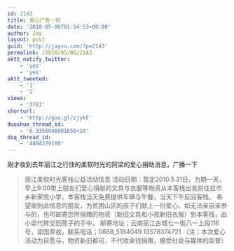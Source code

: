 ```yaml
---
id: 2143
title: 爱心广告一则
date: '2010-05-06T01:54:53+08:00'
author: Jay
layout: post
guid: 'http://jayxu.com/?p=2143'
permalink: /2010/05/06/2143
aktt_notify_twitter:
    - 'yes'
    - 'yes'
aktt_tweeted:
    - '1'
    - '1'
views:
    - '3761'
shorturl:
    - 'http://goo.gl/zjykE'
duoshuo_thread_id:
    - '6.335604608165E+18'
dsq_thread_id:
    - '4804229100'
---
```


刚才收到去年丽江之行住的柔软时光的阿梁的爱心捐助消息，广播一下
<blockquote>丽江柔软时光客栈公益活动信息 活动日期：暂定2010.5.31日，为期一天，早上9:00带上朋友们爱心捐献的文具与衣服等物资从本客栈出发前往拉市乡新荣完小学，本客栈当天免费提供车辆与午餐，当天下午反回客栈。 希望收到此信息的朋友，为贫困山区的孩子们献上一份爱心，如无法亲自来参与的，也可邮寄您所捐赠的物资（新旧文具和小孩新旧衣服）到本客栈，由小梁代转交到孩子的手中。 邮寄地址；云南丽江古城七一街八一上段116号，梁国厚收，联系电话；0888_5184049 13578374721 （注；本次爱心活动为自愿与，物资新旧都可，不代收金钱捐赠，接受社会与媒体的监督）</blockquote>
